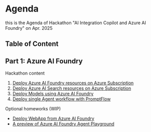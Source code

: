 # Agenda 

this is the Agenda of Hackathon "AI Integration Copilot and Azure AI Foundry" on Apr. 2025

## Table of Content

## Part 1: Azure AI Foundry
Hackathon content
1. [Deploy Azure AI Foundry resources on Azure Subscription](./01%20GetStarted.md)
2. [Deploy Azure AI Search resources on Azure Subscription](./02%20AISearch.md)
3. [Deploy Models using Azure AI Foundry](./03%20DeployModels.md)
4. [Deploy single Agent workflow with PromptFlow](./04%20SingleAgentFlow.md)

Optional homeworks (WIP)
* [Deploy WebApp from Azure AI Foundry]()
* [A preview of Azure AI Foundry Agent Playground]()

